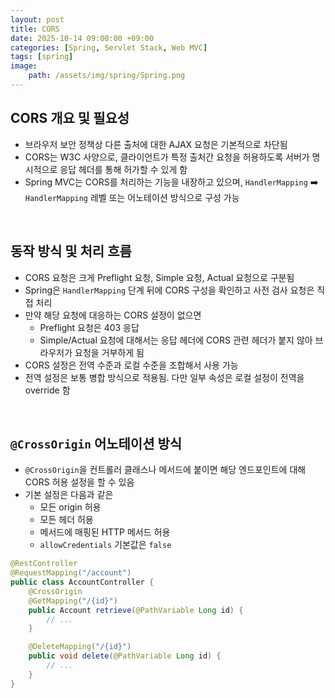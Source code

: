 ```yaml
---
layout: post
title: CORS
date: 2025-10-14 09:00:00 +09:00
categories: [Spring, Servlet Stack, Web MVC]
tags: [spring]
image:
    path: /assets/img/spring/Spring.png
---
```


## CORS 개요 및 필요성

- 브라우저 보안 정책상 다른 출처에 대한 AJAX 요청은 기본적으로 차단됨
- CORS는 W3C 사양으로, 클라이언트가 특정 출처간 요청을 허용하도록 서버가 명시적으로 응답 헤더를 통해 허가할 수 있게 함
- Spring MVC는 CORS를 처리하는 기능을 내장하고 있으며, `HandlerMapping` ➡️ `HandlerMapping` 레벨 또는 어노테이션 방식으로 구성 가능

<br>

## 동작 방식 및 처리 흐름

- CORS 요청은 크게 Preflight 요청, Simple 요청, Actual 요청으로 구분됨
- Spring은 `HandlerMapping` 단계 뒤에 CORS 구성을 확인하고 사전 검사 요청은 직접 처리
- 만약 해당 요청에 대응하는 CORS 설정이 없으면
  - Preflight 요청은 403 응답
  - Simple/Actual 요청에 대해서는 응답 헤더에 CORS 관련 헤더가 붙지 않아 브라우저가 요청을 거부하게 됨
- CORS 설정은 전역 수준과 로컬 수준을 조합해서 사용 가능
- 전역 설정은 보통 병합 방식으로 적용됨. 다만 일부 속성은 로컬 설정이 전역을 override 함

<br>

## `@CrossOrigin` 어노테이션 방식

- `@CrossOrigin`을 컨트롤러 클래스나 메서드에 붙이면 해당 엔드포인트에 대해 CORS 허용 설정을 할 수 있음
- 기본 설정은 다음과 같은
  - 모든 origin 허용
  - 모든 헤더 허용
  - 메서드에 매핑된 HTTP 메서드 허용
  - `allowCredentials` 기본값은 `false`

```java
@RestController
@RequestMapping("/account")
public class AccountController {
    @CrossOrigin
    @GetMapping("/{id}")
    public Account retrieve(@PathVariable Long id) {
        // ...
    }

    @DeleteMapping("/{id}")
    public void delete(@PathVariable Long id) {
        // ...
    }
}
```

<br>